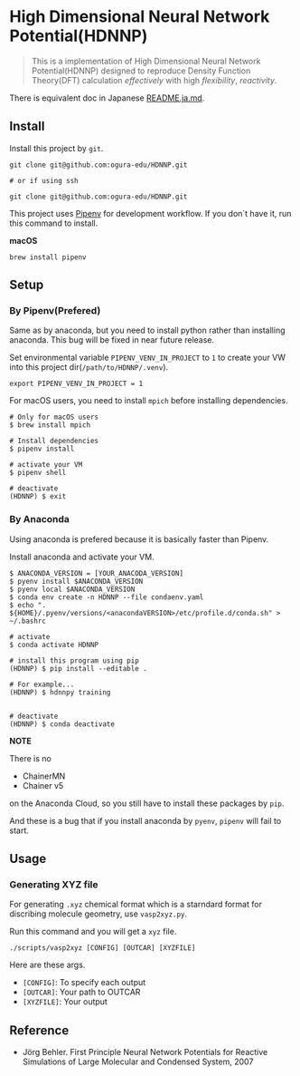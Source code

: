 # High Dimensional Neural Network Potential(HDNNP)

> This is a implementation of High Dimensional Neural Network Potential(HDNNP) designed to reproduce Density Function Theory(DFT) calculation *effectively* with high *flexibility*, *reactivity*.

There is equivalent doc in Japanese [README.ja.md](https://github.com/ogura-edu/HDNNP/blob/master/README.ja.md).

## Install

Install this project by `git`.

```shell
git clone git@github.com:ogura-edu/HDNNP.git

# or if using ssh

git clone git@github.com:ogura-edu/HDNNP.git
```

This project uses [Pipenv](https://github.com/pypa/pipenv) for development workflow. If you don`t have it, run this command to install.


**macOS**
```
brew install pipenv
```

## Setup
### By Pipenv(Prefered)

Same as by anaconda, but you need to install python rather than installing anaconda. This bug will be fixed in near future release.

Set environmental variable `PIPENV_VENV_IN_PROJECT` to `1` to create your VW into this project dir(`/path/to/HDNNP/.venv`).

```shell
export PIPENV_VENV_IN_PROJECT = 1
```

For macOS users, you need to install `mpich` before installing dependencies.

```shell
# Only for macOS users
$ brew install mpich

# Install dependencies
$ pipenv install

# activate your VM
$ pipenv shell

# deactivate
(HDNNP) $ exit
```


### By Anaconda

Using anaconda is prefered because it is basically faster than Pipenv.

Install anaconda and activate your VM.

```shell
$ ANACONDA_VERSION = [YOUR_ANACODA_VERSION]
$ pyenv install $ANACONDA_VERSION
$ pyenv local $ANACONDA_VERSION
$ conda env create -n HDNNP --file condaenv.yaml
$ echo ". ${HOME}/.pyenv/versions/<anacondaVERSION>/etc/profile.d/conda.sh" > ~/.bashrc

# activate
$ conda activate HDNNP

# install this program using pip
(HDNNP) $ pip install --editable .

# For example...
(HDNNP) $ hdnnpy training


# deactivate
(HDNNP) $ conda deactivate
```

**NOTE** 

There is no

- ChainerMN
- Chainer v5

on the Anaconda Cloud, so you still have to install these packages by `pip`.

And these is a bug that if you install anaconda by `pyenv`, `pipenv` will fail to start.

## Usage
### Generating XYZ file

For generating `.xyz` chemical format which is a starndard format for discribing molecule geometry, use `vasp2xyz.py`.

Run this command and you will get a `xyz` file.

```shell
./scripts/vasp2xyz [CONFIG] [OUTCAR] [XYZFILE]
```

Here are these args.

- `[CONFIG]`: To specify each output
- `[OUTCAR]`: Your path to OUTCAR
- `[XYZFILE]`: Your output

## Reference

- Jörg Behler. First Principle Neural Network Potentials for Reactive Simulations of Large Molecular and Condensed System, 2007
